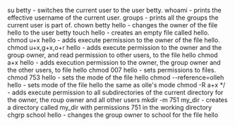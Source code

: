 su betty - switches the current user to the user betty.
whoami - prints the effective username of the current user.
groups - prints all the groups the current user is part of.
chown betty hello - changes the owner of the file hello to the user betty
touch hello - creates an empty file called hello.
chmod u+x hello - adds execute permission to the owner of the file hello.
chmod u+x,g+x,o+r hello - adds execute permission to the owner and the group owner, and read permission to other users, to the file hello
chmod a+x hello - adds execution permission to the owner, the group owner and the other users, to file hello
chmod 007 hello - sets permissions to files.
chmod 753 hello - sets the mode of the file hello
chmod --reference=olleh hello - sets mode of the file hello the same as olle's mode
chmod -R a+x */ - adds execute permission to all subdirectories of the current directory for the owner, the roup owner and all other users
mkdir -m 751 my_dir - creates a directory called my_dir with permissions 751 in the working directory
chgrp school hello - changes the group owner to school for the file hello
